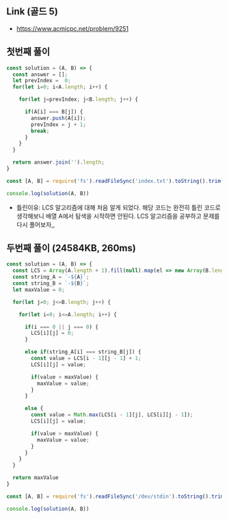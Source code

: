 ## Link (골드 5)     

- https://www.acmicpc.net/problem/9251  


## 첫번째 풀이

```javascript
const solution = (A, B) => {
  const answer = [];
  let prevIndex =  0;
  for(let i=0; i<A.length; i++) {

    for(let j=prevIndex; j<B.length; j++) {

      if(A[i] === B[j]) {
        answer.push(A[i]);
        prevIndex = j + 1;
        break;
      }
    }
  }

  return answer.join('').length;
}

const [A, B] = require('fs').readFileSync('index.txt').toString().trim().split('\n');

console.log(solution(A, B))
```

- 틀린이유: LCS 알고리즘에 대해 처음 알게 되었다. 해당 코드는 완전히 틀린 코드로 생각해보니 배열 A에서 탐색을 시작하면 안된다. LCS 알고리즘을 공부하고 문제를 다시 풀어보자,,

## 두번째 풀이 (24584KB, 260ms)

```javascript
const solution = (A, B) => {
  const LCS = Array(A.length + 1).fill(null).map(el => new Array(B.length + 1));
  const string_A = `-${A}`;
  const string_B = `-${B}`;
  let maxValue = 0;

  for(let j=0; j<=B.length; j++) {

    for(let i=0; i<=A.length; i++) {

      if(i === 0 || j === 0) {
        LCS[i][j] = 0;
      }

      else if(string_A[i] === string_B[j]) {
        const value = LCS[i - 1][j - 1] + 1;
        LCS[i][j] = value;

        if(value > maxValue) {
          maxValue = value;
        }
      }

      else {
        const value = Math.max(LCS[i - 1][j], LCS[i][j - 1]);
        LCS[i][j] = value;

        if(value > maxValue) {
          maxValue = value;
        }
      }
    }
  }

  return maxValue
}

const [A, B] = require('fs').readFileSync('/dev/stdin').toString().trim().split('\n');

console.log(solution(A, B))

```

